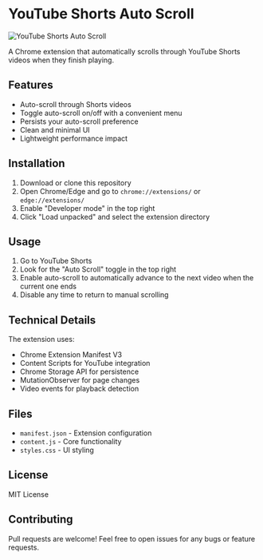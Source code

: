 # YouTube Shorts Auto Scroll

![YouTube Shorts Auto Scroll](./shorts-page.jpeg)

A Chrome extension that automatically scrolls through YouTube Shorts videos when they finish playing.

## Features

- Auto-scroll through Shorts videos
- Toggle auto-scroll on/off with a convenient menu
- Persists your auto-scroll preference
- Clean and minimal UI
- Lightweight performance impact

## Installation

1. Download or clone this repository
2. Open Chrome/Edge and go to `chrome://extensions/` or `edge://extensions/`
3. Enable "Developer mode" in the top right
4. Click "Load unpacked" and select the extension directory

## Usage

1. Go to YouTube Shorts
2. Look for the "Auto Scroll" toggle in the top right
3. Enable auto-scroll to automatically advance to the next video when the current one ends
4. Disable any time to return to manual scrolling

## Technical Details

The extension uses:
- Chrome Extension Manifest V3
- Content Scripts for YouTube integration
- Chrome Storage API for persistence
- MutationObserver for page changes
- Video events for playback detection

## Files

- `manifest.json` - Extension configuration
- `content.js` - Core functionality
- `styles.css` - UI styling

## License

MIT License

## Contributing

Pull requests are welcome! Feel free to open issues for any bugs or feature requests.